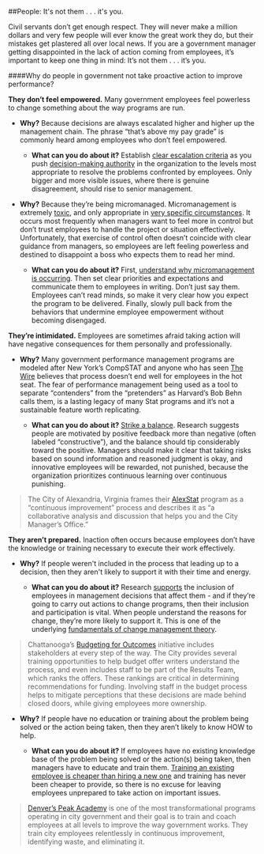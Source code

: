 ##People: It's not them . . . it's you. 

Civil servants don’t get enough respect. They will never make a million dollars and very few people will ever know the great work they do, but their mistakes get plastered all over local news. If you are a government manager getting disappointed in the lack of action coming from employees, it’s important to keep one thing in mind: It’s not them . . . it’s you. 

####Why do people in government not take proactive action to improve performance? 

**They don’t feel empowered.** Many government employees feel powerless to change something about the way programs are run.

* **Why?** Because decisions are always escalated higher and higher up the management chain. The phrase “that’s above my pay grade” is commonly heard among employees who don’t feel empowered.

  * **What can you do about it?** Establish [clear escalation criteria](http://www.beyondlean.com/support-files/issue-resolution.pdf) as you push [decision-making authority](http://www.bain.com/publications/articles/decision-insights-11-how-organizations-make-great-decisions.aspx) in the organization to the levels most appropriate to resolve the problems confronted by employees. Only bigger and more visible issues, where there is genuine disagreement, should rise to senior management. 

* **Why?** Because they’re being micromanaged. Micromanagement is extremely [toxic](http://patimes.org/damaging-effects-micromanagement/), and only appropriate in [very specific circumstances](http://www.forbes.com/2010/07/29/micromanage-employees-delegate-leadership-managing-staff.html). It occurs most frequently when managers want to feel more in control but don’t trust employees to handle the project or situation effectively. Unfortunately, that exercise of control often doesn’t coincide with clear guidance from managers, so employees are left feeling powerless and destined to disappoint a boss who expects them to read her mind. 

  * **What can you do about it?** First, [understand why micromanagement is occurring](https://hbr.org/2015/08/how-to-stop-micromanaging-your-team). Then set clear priorities and expectations and communicate them to employees in writing. Don’t just say them. Employees can’t read minds, so make it very clear how you expect the program to be delivered. Finally, slowly pull back from the behaviors that undermine employee empowerment without becoming disengaged. 

**They’re intimidated.** Employees are sometimes afraid taking action will have negative consequences for them personally and professionally. 

* **Why?** Many government performance management programs are modeled after New York’s CompSTAT and anyone who has seen [The Wire](https://www.youtube.com/watch?v=xH_6_8NOfwI&feature=youtu.be) believes that process doesn’t end well for employees in the hot seat. The fear of performance management being used as a tool to separate “contenders” from the “pretenders” as Harvard’s Bob Behn calls them, is a lasting legacy of many Stat programs and it’s not a sustainable feature worth replicating. 

  * **What can you do about it?** [Strike a balance](https://hbr.org/2013/03/the-ideal-praise-to-criticism). Research suggests people are motivated by positive feedback more than negative (often labeled “constructive”), and the balance should tip considerably toward the positive. Managers should make it clear that taking risks based on sound information and reasoned judgment is okay, and innovative employees will be rewarded, not punished, because the organization prioritizes continuous learning over continuous punishing. 
  
>The City of Alexandria, Virginia frames their [AlexStat](https://www.alexandriava.gov/performance/default.aspx?id=79335) program as a “continuous improvement” process and describes it as “a collaborative analysis and discussion that helps you and the City Manager’s Office.”

**They aren’t prepared.** Inaction often occurs because employees don’t have the knowledge or training necessary to execute their work effectively. 

* **Why?** If people weren't included in the process that leading up to a decision, then they aren't likely to support it with their time and energy.

  * **What can you do about it?** Research [supports](http://psycnet.apa.org/journals/cpb/67/1/65/) the inclusion of employees in management decisions that affect them - and if they’re going to carry out actions to change programs, then their inclusion and participation is vital. When people understand the reasons for change, they’re more likely to support it. This is one of the underlying [fundamentals of change management theory](http://www.strategyand.pwc.com/media/file/Strategyand_Ten-Guiding-Principles-of-Change-Management.pdf). 

>Chattanooga’s [Budgeting for Outcomes](http://connect.chattanooga.gov/bfo/) initiative includes stakeholders at every step of the way. The City provides several training opportunities to help budget offer writers understand the process, and even includes staff to be part of the Results Team, which ranks the offers. These rankings are critical in determining recommendations for funding. Involving staff in the budget process helps to mitigate perceptions that these decisions are made behind closed doors, while giving employees more ownership.

* **Why?** If people have no education or training about the problem being solved or the action being taken, then they aren’t likely to know HOW to help.

  * **What can you do about it?** If employees have no existing knowledge base of the problem being solved or the action(s) being taken, then managers have to educate and train them. [Training an existing employee is cheaper than hiring a new one](https://www.mindflash.com/wp-content/uploads/2012/06/12.06.18_Employees.png) and training has never been cheaper to provide, so there is no excuse for leaving employees unprepared to take action on important issues. 

>[Denver’s Peak Academy](https://www.denvergov.org/content/denvergov/en/mayors-office/programs-initiatives/peak-performance/peak-academy.html) is one of the most transformational programs operating in city government and their goal is to train and coach employees at all levels to improve the way government works. They train city employees relentlessly in continuous improvement, identifying waste, and eliminating it. 
